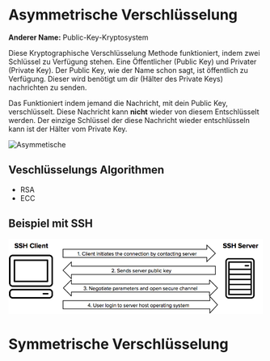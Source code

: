# Asymmetrische Verschlüsselung
**Anderer Name:** Public-Key-Kryptosystem

Diese Kryptographische Verschlüsselung Methode funktioniert, indem zwei Schlüssel zu Verfügung stehen. Eine Öffentlicher (Public Key) und Privater (Private Key). Der Public Key, wie der Name schon sagt, ist öffentlich zu Verfügung. Dieser wird benötigt um dir (Hälter des Private Keys) nachrichten zu senden.

Das Funktioniert indem jemand die Nachricht, mit dein Public Key, verschlüsselt. Diese Nachricht kann **nicht** wieder von diesem Entschlüsselt werden. Der einzige Schlüssel der diese Nachricht wieder entschlüsseln kann ist der Hälter vom Private Key.

![Asymmetische](../assets/AVerschlüsselung.png)
## Veschlüsselungs Algorithmen
- RSA
- ECC

## Beispiel mit SSH
![SSH Verschlüsselung](../assets/secure-shell-connection.png)

# Symmetrische Verschlüsselung

